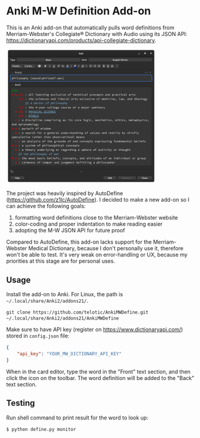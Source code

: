 # Anki M-W Definition Add-on

This is an Anki add-on that automatically pulls word definitions from Merriam-Webster's Collegiate® Dictionary with Audio using its JSON API: https://dictionaryapi.com/products/api-collegiate-dictionary.

<img src="preview.png" width="400">

The project was heavily inspired by AutoDefine (https://github.com/z1lc/AutoDefine). I decided to make a new add-on so I can achieve the following goals:

1. formatting word definitions close to the Merriam-Webster website
2. color-coding and proper indentation to make reading easier
3. adopting the M-W JSON API for future proof

Compared to AutoDefine, this add-on lacks support for the Merriam-Webster Medical Dictionary, because I don't personally use it, therefore won't be able to test. It's very weak on error-handling or UX, because my priorities at this stage are for personal uses.

## Usage

Install the add-on to Anki. For Linux, the path is `~/.local/share/Anki2/addons21/`.

```
git clone https://github.com/telotic/AnkiMWDefine.git ~/.local/share/Anki2/addons21/AnkiMWDefine
```

Make sure to have API key (register on https://www.dictionaryapi.com/) stored in `config.json` file:

```json
{
    "api_key": "YOUR_MW_DICTIONARY_API_KEY"
}
```

When in the card editor, type the word in the "Front" text section, and then click the icon on the toolbar. The word definition will be added to the "Back" text section.

## Testing

Run shell command to print result for the word to look up:

```bash
$ python define.py monitor
```
